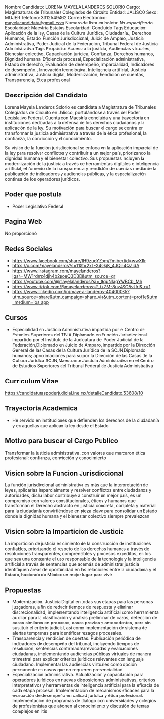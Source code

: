 Nombre Candidato: LORENA MAYELA LANDEROS SOLORIO
Cargo: Magistraturas de Tribunales Colegiados de Circuito
Entidad: JALISCO
Sexo: MUJER
Telefono: 3312549462
Correo Electronico: mayelacandidata@gmail.com
Numero de lista en boleta: *No especificado*
Escolaridad: Maestría
Estatus Escolaridad: Concluido
Tags Educación: Aplicación de la ley, Casas de la Cultura Jurídica, Ciudadanía., Derechos Humanos, Estado, Función Jurisdiccional, Juicio de Amparo, Justicia Administrativa, Poder Judicial de la Federación, Tribunal Federal de Justicia Administrativa
Tags Propósito: Acceso a la justicia, Audiencias virtuales, Bienestar colectivo, Capacitación jurídica, Confianza, Derechos humanos, Dignidad humana, Eficiencia procesal, Especialización administrativa, Estado de derecho, Evaluación de desempeño, Imparcialidad, Indicadores de desempeño., Innovación tecnológica, Inteligencia artificial, Justicia administrativa, Justicia digital, Modernización, Rendición de cuentas, Transparencia, Ética profesional


## Descripción del Candidato 

Lorena Mayela Landeros Solorio es candidata a Magistratura de Tribunales Colegiados de Circuito en Jalisco, postulándose a través del Poder Legislativo Federal. Cuenta con Maestría concluida y una trayectoria en instituciones dedicadas a la defensa de los derechos ciudadanos y la aplicación de la ley. Su motivación para buscar el cargo se centra en transformar la justicia administrativa a través de la ética profesional, la confianza, la convicción y el conocimiento.

Su visión de la función jurisdiccional se enfoca en la aplicación imparcial de la ley para resolver conflictos y contribuir a un mejor país, priorizando la dignidad humana y el bienestar colectivo.  Sus propuestas incluyen la modernización de la justicia a través de herramientas digitales e inteligencia artificial, el fomento de la transparencia y rendición de cuentas mediante la publicación de indicadores y audiencias públicas, y la especialización continua de los operadores jurídicos.


## Poder que postula

- Poder Legislativo Federal


## Pagina Web

No proporcionó


## Redes Sociales

- https://www.facebook.com/share/1H9zuoYZom/?mibextid=wwXIfr
- https://x.com/mayelanderos?s=11&t=2xT-X40kjK_4JQln4QZidA
- https://www.instagram.com/mayelanderos?igsh=MW1rdmp1djh4b2poeQ3D3D&utm_source=qr
- https://youtube.com/@mayelalanderos?si=_9quNIagYWBCb_Mh
- https://www.tiktok.com/@mayelandeross?_t=ZM-8uz4SO5vUrl&_r=1
- https://www.linkedin.com/in/mayela-landeros-40400035?utm_source=share&utm_campaign=share_via&utm_content=profile&utm_medium=ios_app


## Cursos

- Especialidad en Justicia Administrativa impartida por el Centro de Estudios Superiores del TFJA,Diplomado en Función Jurisdiccional impartido por el Instituto de la Judicatura del Poder Judicial de la Federación,Diplomado en Juicio de Amparo, impartido por la Dirección General de las Casas de la Cultura Jurídica de la SCJN,Diplomado  humanos; aproximaciones para su  por la Dirección de las Casas de la Cultura Jurídica SCJN,Maestrante Justicia Administrativa en el Centro de Estudios Superiores del Tribunal Federal de Justicia Administrativa


## Curriculum Vitae

https://candidaturaspoderjudicial.ine.mx/detalleCandidato/53608/10


## Trayectoria Academica

- He servido en instituciones que defienden los derechos de la ciudadanía y en aquellas que aplican la ley desde el Estado


## Motivo para buscar el Cargo Publico

Transformar la justicia administrativa, con valores que marcaron ética profesional: confianza, convicción y conocimiento


## Vision sobre la Funcion Jurisdiccional

La función jurisdiccional administrativa es más que la interpretación de leyes, aplicarlas imparcialmente y resolver conflictos entre ciudadanos y autoridades, dicha labor contribuye a construir un mejor país, es un compromiso con valores constitucionales, éticos y humanos que transforman el Derecho abstracto en justicia concreta, completa y material para la ciudadanía convirtiéndose en pieza clave para consolidar un Estado donde la dignidad humana y el bienestar colectivo siempre prevalezcan


## Vision sobre la Imparticion de Justicia

La impartición de justicia es cimiento de la construcción de instituciones confiables, priorizando el respeto de los derechos humanos a través de resoluciones transparentes, comprensibles y procesos expeditos, en los que sea una constante el uso responsable de la tecnología y la inteligencia artificial a través de sentencias que además de administrar justicia identifiquen áreas de oportunidad en las relaciones entre la ciudadanía y el Estado, haciendo de México un mejor lugar para vivir


## Propuestas

- Modernización. Justicia Digital en todas sus etapas para las personas juzgadoras, a fin de reducir tiempos de respuesta y eliminar discrecionalidad, implementando inteligencia artificial como herramienta auxiliar para la clasificación y análisis preliminar de casos, detección de casos similares en procesos, casos previos y antecedentes, pero sin sustituir el criterio judicial, así como implementación de sistema de alertas tempranas para identificar rezagos procesales.
- Transparencia y rendición de cuentas. Publicación periódica de indicadores de desempeño del tribunal, incluyendo tiempos de resolución, sentencias confirmadas/revocadas y evaluaciones ciudadanas, implementando audiencias públicas virtuales de manera trimestral para explicar criterios jurídicos relevantes con lenguaje ciudadano. Implementar las audiencias virtuales como opción permanente en casos que no requieren presencialidad.
- Especialización administrativa. Actualización y capacitación para operadores jurídicos en nuevas disposiciones administrativas, criterios interpretativos y herramientas de inteligencia artificial para la eficacia de cada etapa procesal. Implementación de mecanismos eficaces para la evaluación de desempeño en calidad jurídica y ética profesional. Implementación de programas de diálogo con universidades y colegios de profesionistas que abonen al conocimiento y discusión de temas complejos en litis

